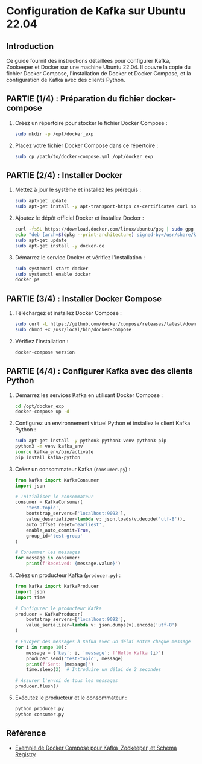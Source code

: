 # Configuration de Kafka sur Ubuntu 22.04

## Introduction
Ce guide fournit des instructions détaillées pour configurer Kafka, Zookeeper et Docker sur une machine Ubuntu 22.04. Il couvre la copie du fichier Docker Compose, l'installation de Docker et Docker Compose, et la configuration de Kafka avec des clients Python.

## PARTIE (1/4) : Préparation du fichier docker-compose
1. Créez un répertoire pour stocker le fichier Docker Compose :
   ```sh
   sudo mkdir -p /opt/docker_exp
   ```

2. Placez votre fichier Docker Compose dans ce répertoire :
   ```sh
   sudo cp /path/to/docker-compose.yml /opt/docker_exp
   ```

## PARTIE (2/4) : Installer Docker
1. Mettez à jour le système et installez les prérequis :
   ```sh
   sudo apt-get update
   sudo apt-get install -y apt-transport-https ca-certificates curl software-properties-common
   ```

2. Ajoutez le dépôt officiel Docker et installez Docker :
   ```sh
   curl -fsSL https://download.docker.com/linux/ubuntu/gpg | sudo gpg --dearmor -o /usr/share/keyrings/docker-archive-keyring.gpg
   echo "deb [arch=$(dpkg --print-architecture) signed-by=/usr/share/keyrings/docker-archive-keyring.gpg] https://download.docker.com/linux/ubuntu $(lsb_release -cs) stable" | sudo tee /etc/apt/sources.list.d/docker.list > /dev/null
   sudo apt-get update
   sudo apt-get install -y docker-ce
   ```

3. Démarrez le service Docker et vérifiez l'installation :
   ```sh
   sudo systemctl start docker
   sudo systemctl enable docker
   docker ps
   ```

## PARTIE (3/4) : Installer Docker Compose
1. Téléchargez et installez Docker Compose :
   ```sh
   sudo curl -L https://github.com/docker/compose/releases/latest/download/docker-compose-$(uname -s)-$(uname -m) -o /usr/local/bin/docker-compose
   sudo chmod +x /usr/local/bin/docker-compose
   ```

2. Vérifiez l'installation :
   ```sh
   docker-compose version
   ```

## PARTIE (4/4) : Configurer Kafka avec des clients Python
1. Démarrez les services Kafka en utilisant Docker Compose :
   ```sh
   cd /opt/docker_exp
   docker-compose up -d
   ```

2. Configurez un environnement virtuel Python et installez le client Kafka Python :
   ```sh
   sudo apt-get install -y python3 python3-venv python3-pip
   python3 -m venv kafka_env
   source kafka_env/bin/activate
   pip install kafka-python
   ```

3. Créez un consommateur Kafka (`consumer.py`) :
   ```python
   from kafka import KafkaConsumer
   import json

   # Initialiser le consommateur
   consumer = KafkaConsumer(
       'test-topic',
       bootstrap_servers=['localhost:9092'],
       value_deserializer=lambda v: json.loads(v.decode('utf-8')),
       auto_offset_reset='earliest',
       enable_auto_commit=True,
       group_id='test-group'
   )

   # Consommer les messages
   for message in consumer:
       print(f'Received: {message.value}')
   ```

4. Créez un producteur Kafka (`producer.py`) :
   ```python
   from kafka import KafkaProducer
   import json
   import time

   # Configurer le producteur Kafka
   producer = KafkaProducer(
       bootstrap_servers=['localhost:9092'],
       value_serializer=lambda v: json.dumps(v).encode('utf-8')
   )

   # Envoyer des messages à Kafka avec un délai entre chaque message
   for i in range 10):
       message = {'key': i, 'message': f'Hello Kafka {i}'}
       producer.send('test-topic', message)
       print(f'Sent: {message}')
       time.sleep(2)  # Introduire un délai de 2 secondes

   # Assurer l'envoi de tous les messages
   producer.flush()
   ```

5. Exécutez le producteur et le consommateur :
   ```sh
   python producer.py
   python consumer.py
   ```

## Référence
- [Exemple de Docker Compose pour Kafka, Zookeeper, et Schema Registry](https://jskim1991.medium.com/docker-docker-compose-example-for-kafka-zookeeper-and-schema-registry-c516422532e7)
